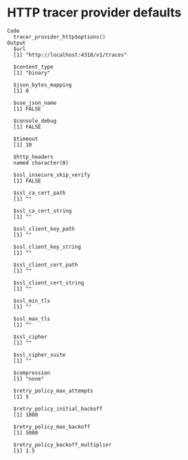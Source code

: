 # HTTP tracer provider defaults

    Code
      tracer_provider_http$options()
    Output
      $url
      [1] "http://localhost:4318/v1/traces"
      
      $content_type
      [1] "binary"
      
      $json_bytes_mapping
      [1] 0
      
      $use_json_name
      [1] FALSE
      
      $console_debug
      [1] FALSE
      
      $timeout
      [1] 10
      
      $http_headers
      named character(0)
      
      $ssl_insecure_skip_verify
      [1] FALSE
      
      $ssl_ca_cert_path
      [1] ""
      
      $ssl_ca_cert_string
      [1] ""
      
      $ssl_client_key_path
      [1] ""
      
      $ssl_client_key_string
      [1] ""
      
      $ssl_client_cert_path
      [1] ""
      
      $ssl_client_cert_string
      [1] ""
      
      $ssl_min_tls
      [1] ""
      
      $ssl_max_tls
      [1] ""
      
      $ssl_cipher
      [1] ""
      
      $ssl_cipher_suite
      [1] ""
      
      $compression
      [1] "none"
      
      $retry_policy_max_attempts
      [1] 5
      
      $retry_policy_initial_backoff
      [1] 1000
      
      $retry_policy_max_backoff
      [1] 5000
      
      $retry_policy_backoff_multiplier
      [1] 1.5
      

